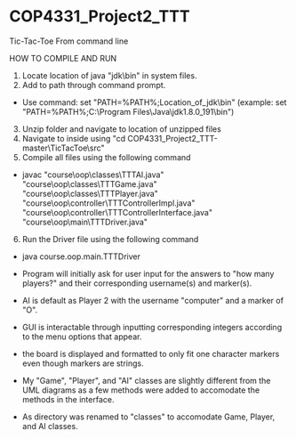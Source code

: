 # COP4331_Project2_TTT
Tic-Tac-Toe From command line

HOW TO COMPILE AND RUN
1. Locate location of java "jdk\bin" in system files.
2. Add to path through command prompt.
  - Use command: set "PATH=%PATH%;Location_of_jdk\bin"  (example: set "PATH=%PATH%;C:\Program Files\Java\jdk1.8.0_191\bin")
3. Unzip folder and navigate to location of unzipped files
4. Navigate to inside using "cd COP4331_Project2_TTT-master\TicTacToe\src"
5. Compile all files using the following command
  - javac "course\oop\classes\TTTAI.java" "course\oop\classes\TTTGame.java" "course\oop\classes\TTTPlayer.java" "course\oop\controller\TTTControllerImpl.java" "course\oop\controller\TTTControllerInterface.java" "course\oop\main\TTTDriver.java"
6. Run the Driver file using the following command
  - java course.oop.main.TTTDriver



- Program will initially ask for user input for the answers to "how many players?" and their corresponding username(s) and marker(s).
- AI is default as Player 2 with the username "computer" and a marker of "O".
- GUI is interactable through inputting corresponding integers according to the menu options that appear.
- the board is displayed and formatted to only fit one character markers even though markers are strings.

- My "Game", "Player", and "AI" classes are slightly different from the UML diagrams as a few methods were added to accomodate the methods in the interface.
- As <other> directory was renamed to "classes" to accomodate Game, Player, and AI classes.
  
